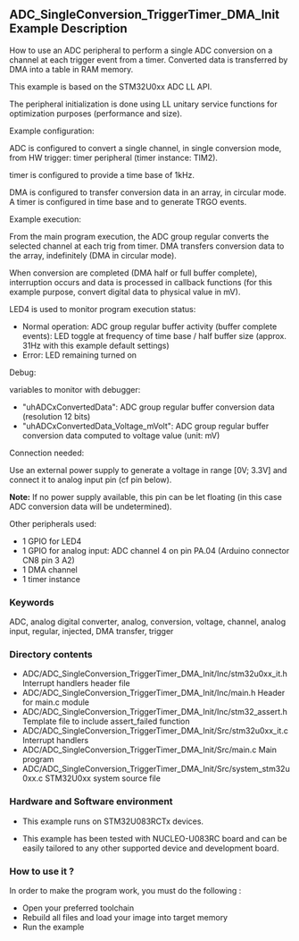 ## <b>ADC_SingleConversion_TriggerTimer_DMA_Init Example Description</b>

How to use an ADC peripheral to perform a single ADC conversion on a channel 
at each trigger event from a timer. Converted data is transferred by DMA
into a table in RAM memory.

This example is based on the STM32U0xx ADC LL API.

The peripheral initialization is done using LL unitary service functions
for optimization purposes (performance and size).

Example configuration:

ADC is configured to convert a single channel, in single conversion mode,
from HW trigger: timer peripheral (timer instance: TIM2).

timer is configured to provide a time base of 1kHz.

DMA is configured to transfer conversion data in an array, in circular mode.
A timer is configured in time base and to generate TRGO events.

Example execution:

From the main program execution, the ADC group regular converts the
selected channel at each trig from timer. DMA transfers conversion data to the array,
indefinitely (DMA in circular mode).

When conversion are completed (DMA half or full buffer complete),
interruption occurs and data is processed in callback functions (for this example purpose,
convert digital data to physical value in mV).

LED4 is used to monitor program execution status:

- Normal operation: ADC group regular buffer activity (buffer complete events):
 LED toggle at frequency of time base / half buffer size (approx. 31Hz with this example default settings)
- Error: LED remaining turned on


Debug: 

variables to monitor with debugger:

- "uhADCxConvertedData": ADC group regular buffer conversion data (resolution 12 bits)
- "uhADCxConvertedData_Voltage_mVolt": ADC group regular buffer conversion data computed to voltage value (unit: mV)

Connection needed:

Use an external power supply to generate a voltage in range [0V; 3.3V]
and connect it to analog input pin (cf pin below).

**Note:** If no power supply available, this pin can be let floating (in this case
ADC conversion data will be undetermined).

Other peripherals used:

 - 1 GPIO for LED4
 - 1 GPIO for analog input: ADC channel 4 on pin PA.04 (Arduino connector CN8 pin 3 A2)
 - 1 DMA channel
 - 1 timer instance

### <b>Keywords</b>

ADC, analog digital converter, analog, conversion, voltage, channel, analog input, regular, injected, DMA transfer, trigger

### <b>Directory contents</b> 

  - ADC/ADC_SingleConversion_TriggerTimer_DMA_Init/Inc/stm32u0xx_it.h          Interrupt handlers header file
  - ADC/ADC_SingleConversion_TriggerTimer_DMA_Init/Inc/main.h                  Header for main.c module
  - ADC/ADC_SingleConversion_TriggerTimer_DMA_Init/Inc/stm32_assert.h          Template file to include assert_failed function
  - ADC/ADC_SingleConversion_TriggerTimer_DMA_Init/Src/stm32u0xx_it.c          Interrupt handlers
  - ADC/ADC_SingleConversion_TriggerTimer_DMA_Init/Src/main.c                  Main program
  - ADC/ADC_SingleConversion_TriggerTimer_DMA_Init/Src/system_stm32u0xx.c      STM32U0xx system source file


### <b>Hardware and Software environment</b>

  - This example runs on STM32U083RCTx devices.
    
  - This example has been tested with NUCLEO-U083RC board and can be
    easily tailored to any other supported device and development board.


### <b>How to use it ?</b>

In order to make the program work, you must do the following :

 - Open your preferred toolchain
 - Rebuild all files and load your image into target memory
 - Run the example